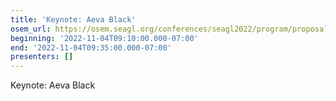 ```yaml
---
title: 'Keynote: Aeva Black'
osem_url: https://osem.seagl.org/conferences/seagl2022/program/proposals/921
beginning: '2022-11-04T09:10:00.000-07:00'
end: '2022-11-04T09:35:00.000-07:00'
presenters: []
---
```


Keynote: Aeva Black
